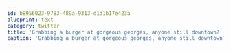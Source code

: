 ```yaml
---
id: b8956023-9783-489a-9313-d1d1b17e423a
blueprint: text
category: twitter
title: 'Grabbing a burger at gorgeous georges, anyone still downtown?'
caption: 'Grabbing a burger at gorgeous georges, anyone still downtown?'
---
```

